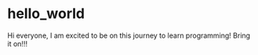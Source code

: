 # hello_world

Hi everyone,
I am excited to be on this journey to learn programming! 
Bring it on!!!
